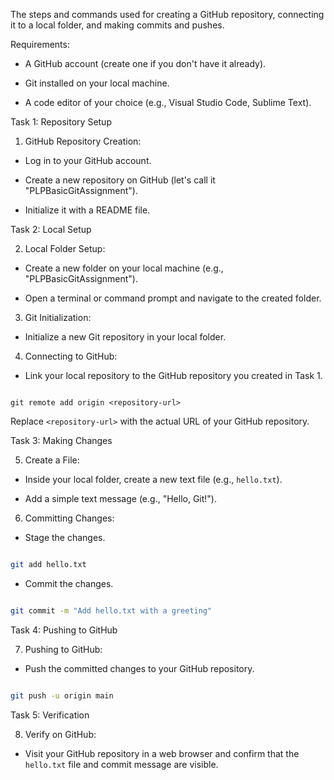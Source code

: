 The steps and commands used for creating a GitHub repository, connecting it to a local folder, and making commits and pushes.

Requirements:

- A GitHub account (create one if you don't have it already).

- Git installed on your local machine.

- A code editor of your choice (e.g., Visual Studio Code, Sublime Text).


Task 1: Repository Setup

1. GitHub Repository Creation:

  - Log in to your GitHub account.

  - Create a new repository on GitHub (let's call it "PLPBasicGitAssignment").

  - Initialize it with a README file.


Task 2: Local Setup

2. Local Folder Setup:

  - Create a new folder on your local machine (e.g., "PLPBasicGitAssignment").

  - Open a terminal or command prompt and navigate to the created folder.


3. Git Initialization:

  - Initialize a new Git repository in your local folder.


4. Connecting to GitHub:

  - Link your local repository to the GitHub repository you created in Task 1.

   ```

git remote add origin <repository-url>

   ```

   Replace `<repository-url>` with the actual URL of your GitHub repository.


Task 3: Making Changes

5. Create a File:

  - Inside your local folder, create a new text file (e.g., `hello.txt`).

  - Add a simple text message (e.g., "Hello, Git!").


6. Committing Changes:

  - Stage the changes.

   ```bash

   git add hello.txt

   ```

  - Commit the changes.

   ```bash

   git commit -m "Add hello.txt with a greeting"

   ```


Task 4: Pushing to GitHub

7. Pushing to GitHub:

  - Push the committed changes to your GitHub repository.

   ```bash

   git push -u origin main

   ```


Task 5: Verification

8. Verify on GitHub:

  - Visit your GitHub repository in a web browser and confirm that the `hello.txt` file and commit message are visible.


